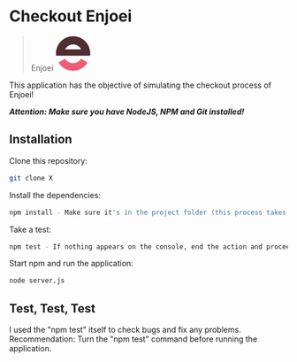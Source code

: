 # Checkout Enjoei
> Enjoei ![](static/img/logo.png)

This application has the objective of simulating the checkout process of Enjoei!

**_Attention: Make sure you have NodeJS, NPM and Git installed!_**

  
## Installation

Clone this repository:

```sh
git clone X
```

Install the dependencies:

```sh
npm install - Make sure it's in the project folder (this process takes 30 ~ 50 seconds)
```

Take a test:

```sh
npm test - If nothing appears on the console, end the action and proceed to the next step (this process takes 05 ~ 15 seconds)
```

Start npm and run the application:

```sh
node server.js
```
 
  
## Test, Test, Test

I used the "npm test" itself to check bugs and fix any problems.
Recommendation: Turn the "npm test" command before running the application.